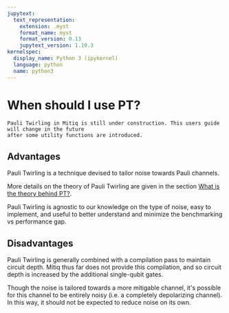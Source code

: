 ```yaml
---
jupytext:
  text_representation:
    extension: .myst
    format_name: myst
    format_version: 0.13
    jupytext_version: 1.10.3
kernelspec:
  display_name: Python 3 (ipykernel)
  language: python
  name: python3
---
```


# When should I use PT?

```{admonition} Warning:
Pauli Twirling in Mitiq is still under construction. This users guide will change in the future
after some utility functions are introduced. 
```

## Advantages

Pauli Twirling is a technique devised to tailor noise towards Pauli channels.

More details on the theory of Pauli Twirling are given in the section [What is the theory behind PT?](pt-5-theory.md).

Pauli Twirling is agnostic to our knowledge on the type of noise, easy to implement, and useful to better understand and minimize the benchmarking vs performance gap.



## Disadvantages

Pauli Twirling is generally combined with a compilation pass to maintain circuit depth. Mitiq thus far does not provide this compilation, and so circuit depth is increased by the additional single-qubit gates.

Though the noise is tailored towards a more mitigable channel, it's possible for this channel to be entirely noisy (i.e. a completely depolarizing channel). In this way, it should not be expected to reduce noise on its own.

